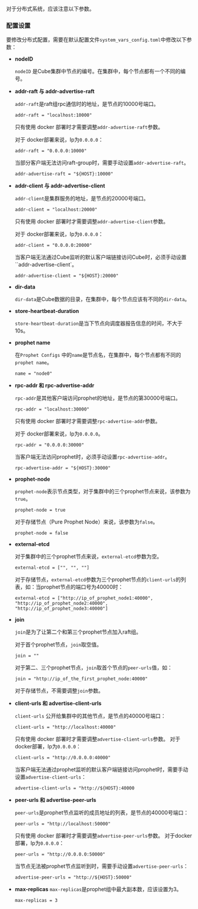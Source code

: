 
对于分布式系统，应该注意以下参数。


### 配置设置
要修改分布式配置，需要在默认配置文件`system_vars_config.toml`中修改以下参数：

* **nodeID**

    `nodeID` 是Cube集群中节点的编号。在集群中，每个节点都有一个不同的编号。

* **addr-raft 与 addr-advertise-raft**


    `addr-raft`是raft组rpc通信时的地址，是节点的10000号端口。

    ```
    addr-raft = "localhost:10000"
    ```


    只有使用 docker 部署时才需要调整`addr-advertise-raft`参数。

   
    对于 docker部署来说，Ip为`0.0.0.0`：
    ```
    addr-raft = "0.0.0.0:10000"
    ```

    当部分客户端无法访问raft-group时，需要手动设置`addr-advertise-raft`。
    ```
    addr-advertise-raft = "${HOST}:10000"
    ```


* **addr-client 与 addr-advertise-client**

     `addr-client`是集群服务的地址，是节点的20000号端口。

    ```
    addr-client = "localhost:20000"  
    ```

    只有使用 docker 部署时才需要调整`addr-advertise-client`参数。


    对于 docker部署来说，Ip为`0.0.0.0`：
    ```
    addr-client = "0.0.0.0:20000"  
    ```

    当客户端无法通过Cube监听的默认客户端链接访问Cube时，必须手动设置``addr-advertise-client`。
    ```
    addr-advertise-client = "${HOST}:20000"
    ```


* **dir-data**

    `dir-data`是Cube数据的目录，在集群中，每个节点应该有不同的`dir-data`。
* **store-heartbeat-duration**

    `store-heartbeat-duration`是当下节点向调度器报告信息的时间，不大于10s。

* **prophet name**

    在`Prophet Configs` 中的`name`是节点名，在集群中，每个节点都有不同的`prophet name`。
    ```
    name = "node0"
    ```

* **rpc-addr 和 rpc-advertise-addr**

    `rpc-addr`是其他客户端访问prophet的地址，是节点的第30000号端口。

    ```
    rpc-addr = "localhost:30000"
    ```

    只有使用 docker 部署时才需要调整`rpc-advertise-addr`参数。

    对于 docker部署来说，Ip为`0.0.0.0`。
    ```
    rpc-addr = "0.0.0.0:30000"  
    ```
    当客户端无法访问prophet时，必须手动设置`rpc-advertise-addr`。

    ```
    rpc-advertise-addr = "${HOST}:30000"
    ```

* **prophet-node**
    
    `prophet-node`表示节点类型，对于集群中的三个prophet节点来说，该参数为`true`。
    ```
    prophet-node = true
    ```
    对于存储节点（Pure Prophet Node）来说，该参数为`false`。

    ```
    prophet-node = false
    ```

* **external-etcd**

    对于集群中的三个prophet节点来说，`external-etcd`参数为空。
    ```
    external-etcd = ["", "", ""]
    ```

    对于存储节点，`external-etcd`参数为三个prophet节点的`client-urls`的列表，如：当prophet节点的端口号为40000时：
    ```
    external-etcd = ["http://ip_of_prophet_node1:40000", "http://ip_of_prophet_node2:40000", "http://ip_of_prophet_node3:40000"]
    ```

* **join**

    `join`是为了让第二个和第三个prophet节点加入raft组。  

    对于首个prophet节点，`join`取空值。
    ```
    join = ""
    ```

    对于第二、三个prophet节点，`join`取首个节点的`peer-urls`值，如：
    ```
    join = "http://ip_of_the_first_prophet_node:40000"
    ```

    对于存储节点，不需要调整`join`参数。 

* **client-urls 和 advertise-client-urls**

    
    `client-urls` 公开给集群中的其他节点，是节点的40000号端口：
    ```
    client-urls = "http://localhost:40000"
    ``` 

    只有使用 docker 部署时才需要调整`advertise-client-urls`参数。
    对于docker部署，Ip为`0.0.0.0`：

    ```
    client-urls = "http://0.0.0.0:40000"
    ```

    当客户端无法通过prophet监听的默认客户端链接访问prophet时，需要手动设置`advertise-client-urls`：
    ```
    advertise-client-urls = "http://${HOST}:40000
    ```

* **peer-urls 和 advertise-peer-urls**

    `peer-urls`是prophet节点监听的成员地址的列表，是节点的40000号端口：

    ```
    peer-urls = "http://localhost:50000"
    ```

    只有使用 docker 部署时才需要调整`advertise-peer-urls`参数。
    对于docker部署，Ip为`0.0.0.0`：

    ```
    peer-urls = "http://0.0.0.0:50000"
    ```

    当节点无法被prophet节点监听到时，需要手动设置`advertise-peer-urls`：
    ```
    advertise-peer-urls = "http://${HOST}:50000"
    ```

* **max-replicas**
    `max-replicas`是prophet组中最大副本数，应该设置为3。
    ```
    max-replicas = 3
    ```

